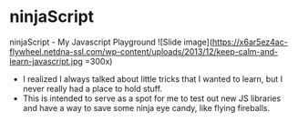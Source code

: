 # ninjaScript
ninjaScript - My Javascript Playground
![Slide image](https://x6ar5ez4ac-flywheel.netdna-ssl.com/wp-content/uploads/2013/12/keep-calm-and-learn-javascript.jpg =300x)

- I realized I always talked about little tricks that I wanted to learn, but I never really had a place to hold stuff.
- This is intended to serve as a spot for me to test out new JS libraries and have a way to save some ninja eye candy, like flying fireballs.
